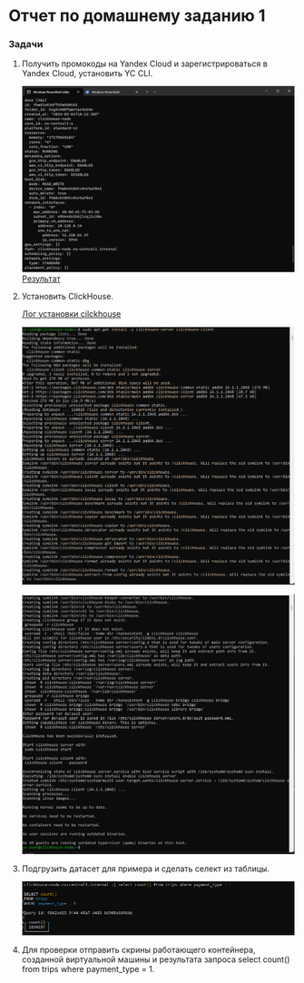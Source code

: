 # Отчет по домашнему заданию 1

### Задачи
1. Получить промокоды на Yandex Cloud и зарегистрироваться в Yandex Cloud, установить YC CLI.
   
   ![Результат создания виртуальной машины на Яндекс облаке](create-vm-screen.png)
   [Результат](create-yandex-cloud-vm.log)
2. Установить ClickHouse.

   [Лог установки cilckhouse](install-clickhouse.log)

   ![screen-1](instal-clickhouse-screen-1.png)

   ![screen-2](instal-clickhouse-screen-2.png)

3. Подгрузить датасет для примера и сделать селект из таблицы.

   ![Результат запроса](select-trips.png)

4. Для проверки отправить скрины работающего контейнера, созданной виртуальной машины и результата запроса select count() from trips where payment_type = 1.
